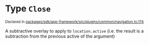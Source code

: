 # Type `Close`
<sub>Declared in [packages/sdk/app-framework/src/plugins/common/navigation.ts:174](https://github.com/dxos/dxos/blob/88f322397/packages/sdk/app-framework/src/plugins/common/navigation.ts#L174)</sub>


A subtractive overlay to apply to  `location.active`  (i.e. the result is a subtraction from the previous active of the argument)



